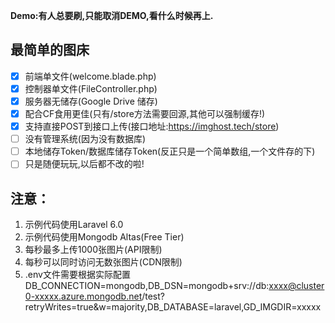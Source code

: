**Demo:有人总要刷,只能取消DEMO,看什么时候再上.**

## 最简单的图床

- [x] 前端单文件(welcome.blade.php)
- [x] 控制器单文件(FileController.php)
- [x] 服务器无储存(Google Drive 储存)
- [x] 配合CF食用更佳(只有/store方法需要回源,其他可以强制缓存!)
- [x] 支持直接POST到接口上传(接口地址:https://imghost.tech/store)
- [ ] 没有管理系统(因为没有数据库)
- [ ] 本地储存Token/数据库储存Token(反正只是一个简单数组,一个文件存的下)
- [ ] 只是随便玩玩,以后都不改的啦!

## 注意：

1. 示例代码使用Laravel 6.0
2. 示例代码使用Mongodb Altas(Free Tier)
3. 每秒最多上传1000张图片(API限制)
4. 每秒可以同时访问无数张图片(CDN限制)
5. .env文件需要根据实际配置DB_CONNECTION=mongodb,DB_DSN=mongodb+srv://db:xxxx@cluster0-xxxxx.azure.mongodb.net/test?retryWrites=true&w=majority,DB_DATABASE=laravel,GD_IMGDIR=xxxxx

  [1]: https://imghost.tech/i/1FJIJI8Ew0B37i-2OYKcJgvnQZKG4Iynh "图片示例"
